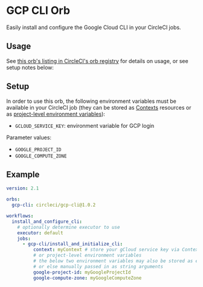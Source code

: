 # GCP CLI Orb

Easily install and configure the Google Cloud CLI in your CircleCI jobs.

## Usage

See [this orb's listing in CircleCI's orb registry](https://circleci.com/orbs/registry/orb/circleci/gcp-cli) for details on usage, or see setup notes below:

## Setup

In order to use this orb, the following environment variables must be available in your CircleCI job (they can be stored as [Contexts](https://circleci.com/docs/2.0/contexts) resources or as [project-level environment variables](https://circleci.com/docs/2.0/env-vars/#setting-an-environment-variable-in-a-project)):

* `GCLOUD_SERVICE_KEY`: environment variable for GCP login

Parameter values:
* `GOOGLE_PROJECT_ID`
* `GOOGLE_COMPUTE_ZONE`

## Example

```yaml
version: 2.1

orbs:
  gcp-cli: circleci/gcp-cli@1.0.2

workflows:
  install_and_configure_cli:
    # optionally determine executor to use
    executor: default
    jobs:
      - gcp-cli/install_and_initialize_cli:
          context: myContext # store your gCloud service key via Contexts,
          # or project-level environment variables
          # the below two environment variables may also be stored as environment variables,
          # or else manually passed in as string arguments
          google-project-id: myGoogleProjectId
          google-compute-zone: myGoogleComputeZone
```
